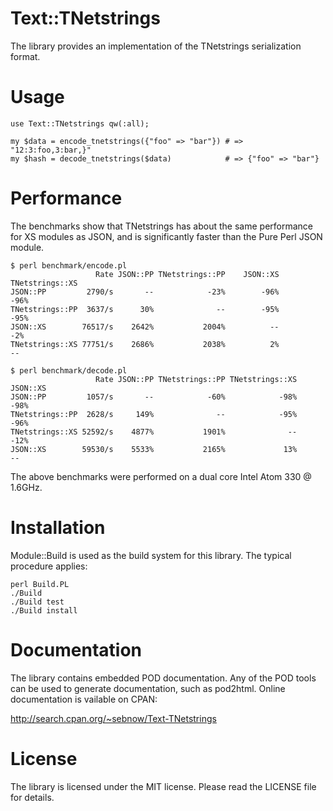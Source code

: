 Text::TNetstrings
=================

The library provides an implementation of the TNetstrings serialization
format.


Usage
=====

	use Text::TNetstrings qw(:all);

	my $data = encode_tnetstrings({"foo" => "bar"}) # => "12:3:foo,3:bar,}"
	my $hash = decode_tnetstrings($data)            # => {"foo" => "bar"}

Performance
===========

The benchmarks show that TNetstrings has about the same performance for
XS modules as JSON, and is significantly faster than the Pure Perl JSON
module.

    $ perl benchmark/encode.pl
                       Rate JSON::PP TNetstrings::PP    JSON::XS TNetstrings::XS
    JSON::PP         2790/s       --            -23%        -96%            -96%
    TNetstrings::PP  3637/s      30%              --        -95%            -95%
    JSON::XS        76517/s    2642%           2004%          --             -2%
    TNetstrings::XS 77751/s    2686%           2038%          2%              --

    $ perl benchmark/decode.pl
                       Rate JSON::PP TNetstrings::PP TNetstrings::XS    JSON::XS
    JSON::PP         1057/s       --            -60%            -98%        -98%
    TNetstrings::PP  2628/s     149%              --            -95%        -96%
    TNetstrings::XS 52592/s    4877%           1901%              --        -12%
    JSON::XS        59530/s    5533%           2165%             13%          --

The above benchmarks were performed on a dual core Intel Atom 330 @ 1.6GHz.


Installation
============

Module::Build is used as the build system for this library. The typical
procedure applies:

    perl Build.PL
    ./Build
    ./Build test
    ./Build install


Documentation
=============

The library contains embedded POD documentation. Any of the POD tools
can be used to generate documentation, such as pod2html. Online
documentation is vailable on CPAN:

http://search.cpan.org/~sebnow/Text-TNetstrings


License
=======

The library is licensed under the MIT license. Please read the LICENSE
file for details.


